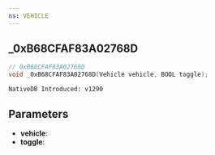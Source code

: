 ```yaml
---
ns: VEHICLE
---
```

## _0xB68CFAF83A02768D

```c
// 0xB68CFAF83A02768D
void _0xB68CFAF83A02768D(Vehicle vehicle, BOOL toggle);
```

```
NativeDB Introduced: v1290
```

## Parameters
* **vehicle**:
* **toggle**:
